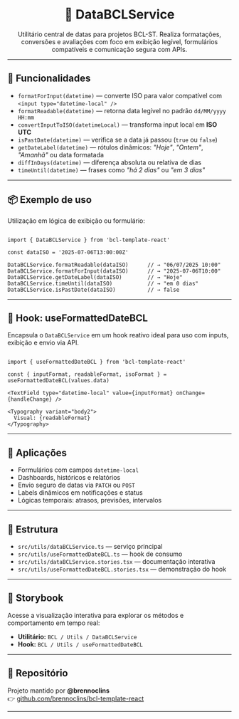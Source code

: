 <h1 align="center">📅 DataBCLService</h1>

<p align="center">
  Utilitário central de datas para projetos BCL-ST. Realiza formatações, conversões e avaliações com foco em exibição legível, formulários compatíveis e comunicação segura com APIs.
</p>

<hr />

<h2>🚀 Funcionalidades</h2>

<ul>
  <li><code>formatForInput(datetime)</code> — converte ISO para valor compatível com <code>&lt;input type="datetime-local" /&gt;</code></li>
  <li><code>formatReadable(datetime)</code> — retorna data legível no padrão <code>dd/MM/yyyy HH:mm</code></li>
  <li><code>convertInputToISO(datetimeLocal)</code> — transforma input local em <strong>ISO UTC</strong></li>
  <li><code>isPastDate(datetime)</code> — verifica se a data já passou (<code>true</code> ou <code>false</code>)</li>
  <li><code>getDateLabel(datetime)</code> — rótulos dinâmicos: <em>"Hoje"</em>, <em>"Ontem"</em>, <em>"Amanhã"</em> ou data formatada</li>
  <li><code>diffInDays(datetime)</code> — diferença absoluta ou relativa de dias</li>
  <li><code>timeUntil(datetime)</code> — frases como <em>"há 2 dias"</em> ou <em>"em 3 dias"</em></li>
</ul>

<hr />

<h2>📦 Exemplo de uso</h2>

<p>Utilização em lógica de exibição ou formulário:</p>

<pre><code>
import { DataBCLService } from 'bcl-template-react'

const dataISO = '2025-07-06T13:00:00Z'

DataBCLService.formatReadable(dataISO)      // → "06/07/2025 10:00"
DataBCLService.formatForInput(dataISO)      // → "2025-07-06T10:00"
DataBCLService.getDateLabel(dataISO)        // → "Hoje"
DataBCLService.timeUntil(dataISO)           // → "em 0 dias"
DataBCLService.isPastDate(dataISO)          // → false
</code></pre>

<hr />

<h2>🎣 Hook: useFormattedDateBCL</h2>

<p>Encapsula o <code>DataBCLService</code> em um hook reativo ideal para uso com inputs, exibição e envio via API.</p>

<pre><code>
import { useFormattedDateBCL } from 'bcl-template-react'

const { inputFormat, readableFormat, isoFormat } = useFormattedDateBCL(values.data)

&lt;TextField type="datetime-local" value={inputFormat} onChange={handleChange} /&gt;

&lt;Typography variant="body2"&gt;
  Visual: {readableFormat}
&lt;/Typography&gt;
</code></pre>

<hr />

<h2>🧠 Aplicações</h2>

<ul>
  <li>Formulários com campos <code>datetime-local</code></li>
  <li>Dashboards, históricos e relatórios</li>
  <li>Envio seguro de datas via <code>PATCH</code> ou <code>POST</code></li>
  <li>Labels dinâmicos em notificações e status</li>
  <li>Lógicas temporais: atrasos, previsões, intervalos</li>
</ul>

<hr />

<h2>📁 Estrutura</h2>

<ul>
  <li><code>src/utils/dataBCLService.ts</code> — serviço principal</li>
  <li><code>src/utils/useFormattedDateBCL.ts</code> — hook de consumo</li>
  <li><code>src/utils/dataBCLService.stories.tsx</code> — documentação interativa</li>
  <li><code>src/utils/useFormattedDateBCL.stories.tsx</code> — demonstração do hook</li>
</ul>

<hr />

<h2>📘 Storybook</h2>

<p>Acesse a visualização interativa para explorar os métodos e comportamento em tempo real:</p>

<ul>
  <li><strong>Utilitário:</strong> <code>BCL / Utils / DataBCLService</code></li>
  <li><strong>Hook:</strong> <code>BCL / Utils / useFormattedDateBCL</code></li>
</ul>

<hr />

<h2>🔗 Repositório</h2>

Projeto mantido por <strong>@brennoclins</strong><br />
👉 <a href="https://github.com/brennoclins/bcl-template-react" target="_blank">github.com/brennoclins/bcl-template-react</a>

<hr />
